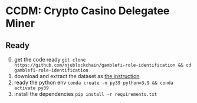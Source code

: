 # CCDM: Crypto Casino Delegatee Miner

## Ready

0. get the code ready `git clone https://github.com/njublockchain/gamblefi-role-identification && cd gamblefi-role-identification`
1. download and extract the dataset as [the instruction](./dataset/README.md)
2. ready the python env `conda create -n py39 python=3.9 && conda activate py39`
3. install the dependencies `pip install -r requirements.txt`


